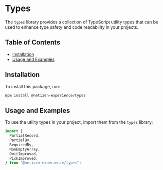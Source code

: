# Types

The `types` library provides a collection of TypeScript utility types that can be used to enhance type safety and code readability in your projects.

## Table of Contents

- [Installation](#installation)
- [Usage and Examples](#usage-and-examples)

## Installation

To install this package, run:

```sh
npm install @netizen-experience/types
```

## Usage and Examples

To use the utility types in your project, import them from the `types` library:

```typescript
import {
  PartialRecord,
  PartialBy,
  RequiredBy,
  NonEmptyArray,
  OmitImproved,
  PickImproved,
} from "@netizen-experience/types";
```
